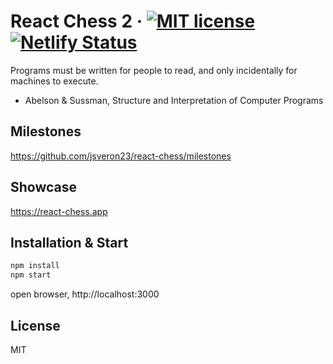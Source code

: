 # React Chess 2 &middot; [![MIT license](http://img.shields.io/badge/license-MIT-brightgreen.svg)](LICENSE.md) [![Netlify Status](https://api.netlify.com/api/v1/badges/622d7c96-5d7f-4342-b627-9c18f2166f45/deploy-status)](https://app.netlify.com/sites/react-chess-065995/deploys)

Programs must be written for people to read, and only incidentally for machines to execute.

- Abelson & Sussman, Structure and Interpretation of Computer Programs

## Milestones

https://github.com/jsveron23/react-chess/milestones

## Showcase

https://react-chess.app

## Installation & Start

```bash
npm install
npm start
```

open browser, http://localhost:3000

## License

MIT
